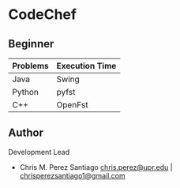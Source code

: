 # CodeChef

**Beginner**
-----------------

Problems | Execution Time
-------- | --------------
Java     | Swing
Python   | pyfst
C++      | OpenFst



**Author**
-----------------
Development Lead

 - Chris M. Perez Santiago   chris.perez@upr.edu | chrisperezsantiago1@gmail.com
